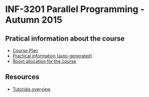 INF-3201 Parallel Programming - Autumn 2015
==============================


Pratical information about the course
------------------
- [Course Plan](course-plan.md)
- [Practical information (auto-generated)](https://uit.no/studietilbud/emner/emne?p_document_id=407601)
- [Room allocation for the course](http://timeplan.uit.no/emne_timeplan.php?year=2015&module[]=INF-3201-2)

Resources
----------
- [Tutorials overview](tutorials/README.md)


